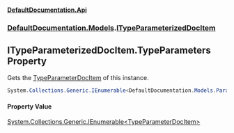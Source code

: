 #### [DefaultDocumentation\.Api](../../../index.md 'index')
### [DefaultDocumentation\.Models](../../../index.md#DefaultDocumentation.Models 'DefaultDocumentation\.Models').[ITypeParameterizedDocItem](index.md 'DefaultDocumentation\.Models\.ITypeParameterizedDocItem')

## ITypeParameterizedDocItem\.TypeParameters Property

Gets the [TypeParameterDocItem](../Parameters/TypeParameterDocItem/index.md 'DefaultDocumentation\.Models\.Parameters\.TypeParameterDocItem') of this instance\.

```csharp
System.Collections.Generic.IEnumerable<DefaultDocumentation.Models.Parameters.TypeParameterDocItem> TypeParameters { get; }
```

#### Property Value
[System\.Collections\.Generic\.IEnumerable&lt;](https://docs.microsoft.com/en-us/dotnet/api/System.Collections.Generic.IEnumerable-1 'System\.Collections\.Generic\.IEnumerable\`1')[TypeParameterDocItem](../Parameters/TypeParameterDocItem/index.md 'DefaultDocumentation\.Models\.Parameters\.TypeParameterDocItem')[&gt;](https://docs.microsoft.com/en-us/dotnet/api/System.Collections.Generic.IEnumerable-1 'System\.Collections\.Generic\.IEnumerable\`1')